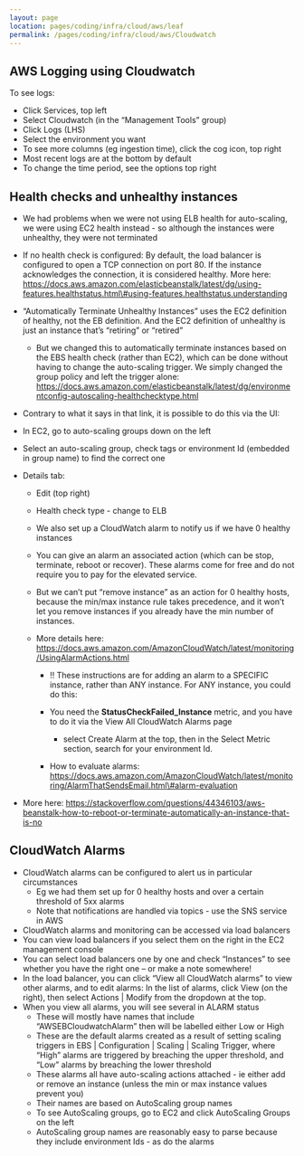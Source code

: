 ```yaml
---
layout: page
location: pages/coding/infra/cloud/aws/leaf
permalink: /pages/coding/infra/cloud/aws/Cloudwatch
---
```


## AWS Logging using Cloudwatch

To see logs:

* Click Services, top left 
* Select Cloudwatch (in the “Management Tools” group)
* Click Logs (LHS)
* Select the environment you want
* To see more columns (eg ingestion time), click the cog icon, top right
* Most recent logs are at the bottom by default
* To change the time period, see the options top right

## Health checks and unhealthy instances

  - We had problems when we were not using ELB health for
    auto-scaling, we were using EC2 health instead - so although the
    instances were unhealthy, they were not terminated

  - If no health check is configured: By default, the load balancer is
    configured to open a TCP connection on port 80. If the instance
    acknowledges the connection, it is considered healthy. More here:
    [<span class="underline">https://docs.aws.amazon.com/elasticbeanstalk/latest/dg/using-features.healthstatus.html\#using-features.healthstatus.understanding</span>](https://docs.aws.amazon.com/elasticbeanstalk/latest/dg/using-features.healthstatus.html#using-features.healthstatus.understanding)

  - “Automatically Terminate Unhealthy Instances” uses the EC2
    definition of healthy, not the EB definition. And the EC2
    definition of unhealthy is just an instance that’s “retiring” or
    “retired”
    
      - But we changed this to automatically terminate instances based
        on the EBS health check (rather than EC2), which can be done
        without having to change the auto-scaling trigger. We simply
        changed the group policy and left the trigger alone:
        [<span class="underline">https://docs.aws.amazon.com/elasticbeanstalk/latest/dg/environmentconfig-autoscaling-healthchecktype.html</span>](https://docs.aws.amazon.com/elasticbeanstalk/latest/dg/environmentconfig-autoscaling-healthchecktype.html)

  - Contrary to what it says in that link, it is possible to do this via
    the UI:

  - In EC2, go to auto-scaling groups down on the left

  - Select an auto-scaling group, check tags or environment Id (embedded
    in group name) to find the correct one

  - Details tab:
    
      - Edit (top right)
    
      - Health check type - change to ELB
    
      - We also set up a CloudWatch alarm to notify us if we have 0
        healthy instances
    
      - You can give an alarm an associated action (which can be stop,
        terminate, reboot or recover). These alarms come for free and
        do not require you to pay for the elevated service.
    
      - But we can’t put “remove instance” as an action for 0 healthy
        hosts, because the min/max instance rule takes precedence, and
        it won’t let you remove instances if you already have the min
        number of instances.
    
      - More details here:
        [<span class="underline">https://docs.aws.amazon.com/AmazonCloudWatch/latest/monitoring/UsingAlarmActions.html</span>](https://docs.aws.amazon.com/AmazonCloudWatch/latest/monitoring/UsingAlarmActions.html)
        
          - \!\! These instructions are for adding an alarm to a
            SPECIFIC instance, rather than ANY instance. For ANY
            instance, you could do this:
        
          - You need the **StatusCheckFailed\_Instance** metric, and
            you have to do it via the View All CloudWatch Alarms page
            - select Create Alarm at the top, then in the Select
            Metric section, search for your environment Id.
        
          - How to evaluate alarms:
            [<span class="underline">https://docs.aws.amazon.com/AmazonCloudWatch/latest/monitoring/AlarmThatSendsEmail.html\#alarm-evaluation</span>](https://docs.aws.amazon.com/AmazonCloudWatch/latest/monitoring/AlarmThatSendsEmail.html#alarm-evaluation)

  - More here:
    [<span class="underline">https://stackoverflow.com/questions/44346103/aws-beanstalk-how-to-reboot-or-terminate-automatically-an-instance-that-is-no</span>](https://stackoverflow.com/questions/44346103/aws-beanstalk-how-to-reboot-or-terminate-automatically-an-instance-that-is-no)

## CloudWatch Alarms

  - CloudWatch alarms can be configured to alert us in particular
    circumstances
      - Eg we had them set up for 0 healthy hosts and over a certain
        threshold of 5xx alarms
      - Note that notifications are handled via topics - use the SNS
        service in AWS
  - CloudWatch alarms and monitoring can be accessed via load balancers
  - You can view load balancers if you select them on the right in the
    EC2 management console
  - You can select load balancers one by one and check “Instances” to
    see whether you have the right one – or make a note somewhere\!
  - In the load balancer, you can click “View all CloudWatch alarms” to
    view other alarms, and to edit alarms: In the list of alarms, click
    View (on the right), then select Actions | Modify from the dropdown
    at the top.
  - When you view all alarms, you will see several in ALARM status
      - These will mostly have names that include “AWSEBCloudwatchAlarm”
        then will be labelled either Low or High
      - These are the default alarms created as a result of setting
        scaling triggers in EBS | Configuration | Scaling | Scaling
        Trigger, where “High” alarms are triggered by breaching the
        upper threshold, and “Low” alarms by breaching the lower
        threshold
      - These alarms all have auto-scaling actions attached - ie either
        add or remove an instance (unless the min or max instance values
        prevent you)
      - Their names are based on AutoScaling group names
      - To see AutoScaling groups, go to EC2 and click AutoScaling
        Groups on the left
      - AutoScaling group names are reasonably easy to parse because
        they include environment Ids - as do the alarms
